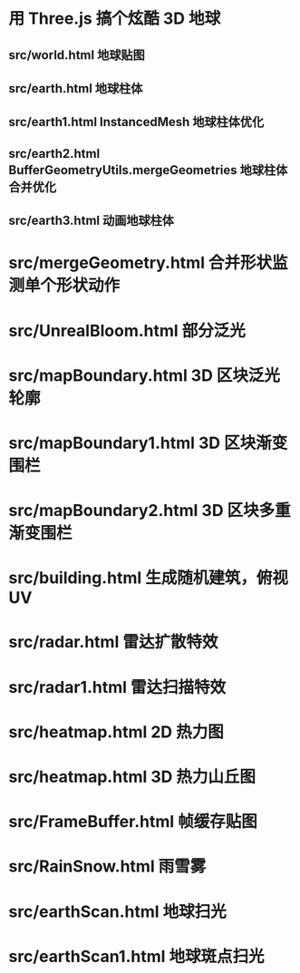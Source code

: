 # 用 Three.js 搞个炫酷 3D 地球

## src/world.html 地球贴图

## src/earth.html 地球柱体

## src/earth1.html InstancedMesh 地球柱体优化

## src/earth2.html BufferGeometryUtils.mergeGeometries 地球柱体合并优化

## src/earth3.html 动画地球柱体

# src/mergeGeometry.html 合并形状监测单个形状动作

# src/UnrealBloom.html 部分泛光

# src/mapBoundary.html 3D 区块泛光轮廓

# src/mapBoundary1.html 3D 区块渐变围栏

# src/mapBoundary2.html 3D 区块多重渐变围栏

# src/building.html 生成随机建筑，俯视 UV

# src/radar.html 雷达扩散特效

# src/radar1.html 雷达扫描特效

# src/heatmap.html 2D 热力图

# src/heatmap.html 3D 热力山丘图

# src/FrameBuffer.html 帧缓存贴图

# src/RainSnow.html 雨雪雾

# src/earthScan.html 地球扫光

# src/earthScan1.html 地球斑点扫光
